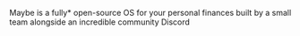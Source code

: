 Maybe is a fully* open-source OS for your personal finances built by a small team alongside an incredible community Discord
